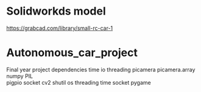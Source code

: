 # Solidworkds model
https://grabcad.com/library/small-rc-car-1

# Autonomous_car_project
Final year project
dependencies 
 time
 io
 threading
 picamera
 picamera.array
 numpy
 PIL  
 pigpio
 socket
 cv2
 shutil
 os
 threading
 time
 socket
 pygame
